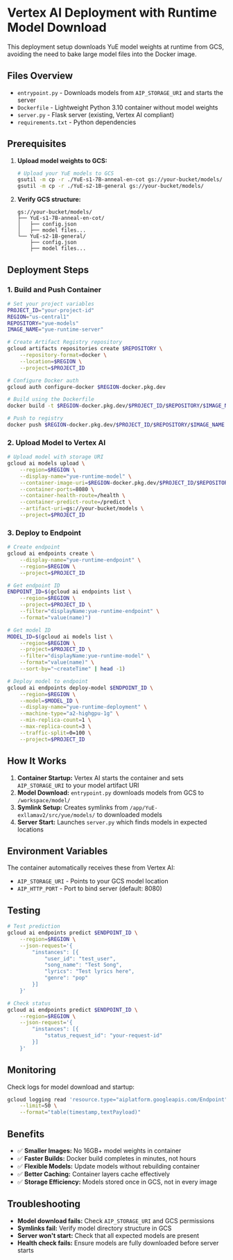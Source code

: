 # Vertex AI Deployment with Runtime Model Download

This deployment setup downloads YuE model weights at runtime from GCS, avoiding the need to bake large model files into the Docker image.

## Files Overview

- `entrypoint.py` - Downloads models from `AIP_STORAGE_URI` and starts the server
- `Dockerfile` - Lightweight Python 3.10 container without model weights
- `server.py` - Flask server (existing, Vertex AI compliant)
- `requirements.txt` - Python dependencies

## Prerequisites

1. **Upload model weights to GCS:**
   ```bash
   # Upload your YuE models to GCS
   gsutil -m cp -r ./YuE-s1-7B-anneal-en-cot gs://your-bucket/models/
   gsutil -m cp -r ./YuE-s2-1B-general gs://your-bucket/models/
   ```

2. **Verify GCS structure:**
   ```
   gs://your-bucket/models/
   ├── YuE-s1-7B-anneal-en-cot/
   │   ├── config.json
   │   ├── model files...
   └── YuE-s2-1B-general/
       ├── config.json
       ├── model files...
   ```

## Deployment Steps

### 1. Build and Push Container

```bash
# Set your project variables
PROJECT_ID="your-project-id"
REGION="us-central1"
REPOSITORY="yue-models"
IMAGE_NAME="yue-runtime-server"

# Create Artifact Registry repository
gcloud artifacts repositories create $REPOSITORY \
    --repository-format=docker \
    --location=$REGION \
    --project=$PROJECT_ID

# Configure Docker auth
gcloud auth configure-docker $REGION-docker.pkg.dev

# Build using the Dockerfile
docker build -t $REGION-docker.pkg.dev/$PROJECT_ID/$REPOSITORY/$IMAGE_NAME:latest .

# Push to registry
docker push $REGION-docker.pkg.dev/$PROJECT_ID/$REPOSITORY/$IMAGE_NAME:latest
```

### 2. Upload Model to Vertex AI

```bash
# Upload model with storage URI
gcloud ai models upload \
    --region=$REGION \
    --display-name="yue-runtime-model" \
    --container-image-uri=$REGION-docker.pkg.dev/$PROJECT_ID/$REPOSITORY/$IMAGE_NAME:latest \
    --container-ports=8080 \
    --container-health-route=/health \
    --container-predict-route=/predict \
    --artifact-uri=gs://your-bucket/models \
    --project=$PROJECT_ID
```

### 3. Deploy to Endpoint

```bash
# Create endpoint
gcloud ai endpoints create \
    --display-name="yue-runtime-endpoint" \
    --region=$REGION \
    --project=$PROJECT_ID

# Get endpoint ID
ENDPOINT_ID=$(gcloud ai endpoints list \
    --region=$REGION \
    --project=$PROJECT_ID \
    --filter="displayName:yue-runtime-endpoint" \
    --format="value(name)")

# Get model ID
MODEL_ID=$(gcloud ai models list \
    --region=$REGION \
    --project=$PROJECT_ID \
    --filter="displayName:yue-runtime-model" \
    --format="value(name)" \
    --sort-by="~createTime" | head -1)

# Deploy model to endpoint
gcloud ai endpoints deploy-model $ENDPOINT_ID \
    --region=$REGION \
    --model=$MODEL_ID \
    --display-name="yue-runtime-deployment" \
    --machine-type="a2-highgpu-1g" \
    --min-replica-count=1 \
    --max-replica-count=3 \
    --traffic-split=0=100 \
    --project=$PROJECT_ID
```

## How It Works

1. **Container Startup:** Vertex AI starts the container and sets `AIP_STORAGE_URI` to your model artifact URI
2. **Model Download:** `entrypoint.py` downloads models from GCS to `/workspace/model/`
3. **Symlink Setup:** Creates symlinks from `/app/YuE-exllamav2/src/yue/models/` to downloaded models
4. **Server Start:** Launches `server.py` which finds models in expected locations

## Environment Variables

The container automatically receives these from Vertex AI:
- `AIP_STORAGE_URI` - Points to your GCS model location
- `AIP_HTTP_PORT` - Port to bind server (default: 8080)

## Testing

```bash
# Test prediction
gcloud ai endpoints predict $ENDPOINT_ID \
    --region=$REGION \
    --json-request='{
        "instances": [{
            "user_id": "test_user",
            "song_name": "Test Song",
            "lyrics": "Test lyrics here",
            "genre": "pop"
        }]
    }'

# Check status
gcloud ai endpoints predict $ENDPOINT_ID \
    --region=$REGION \
    --json-request='{
        "instances": [{
            "status_request_id": "your-request-id"
        }]
    }'
```

## Monitoring

Check logs for model download and startup:
```bash
gcloud logging read 'resource.type="aiplatform.googleapis.com/Endpoint"' \
    --limit=50 \
    --format="table(timestamp,textPayload)"
```

## Benefits

- ✅ **Smaller Images:** No 16GB+ model weights in container
- ✅ **Faster Builds:** Docker build completes in minutes, not hours
- ✅ **Flexible Models:** Update models without rebuilding container
- ✅ **Better Caching:** Container layers cache effectively
- ✅ **Storage Efficiency:** Models stored once in GCS, not in every image

## Troubleshooting

- **Model download fails:** Check `AIP_STORAGE_URI` and GCS permissions
- **Symlinks fail:** Verify model directory structure in GCS
- **Server won't start:** Check that all expected models are present
- **Health check fails:** Ensure models are fully downloaded before server starts 